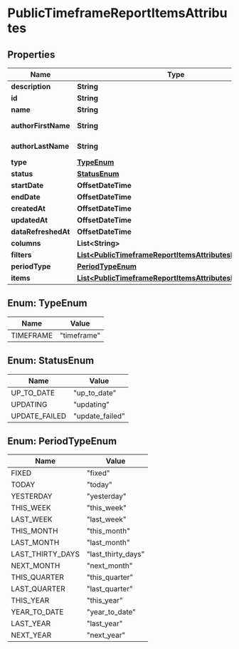 

# PublicTimeframeReportItemsAttributes


## Properties

| Name | Type | Description | Notes |
|------------ | ------------- | ------------- | -------------|
|**description** | **String** |  |  [optional] |
|**id** | **String** |  |  [optional] |
|**name** | **String** |  |  [optional] |
|**authorFirstName** | **String** | Report author |  [optional] |
|**authorLastName** | **String** | Report author |  [optional] |
|**type** | [**TypeEnum**](#TypeEnum) |  |  [optional] |
|**status** | [**StatusEnum**](#StatusEnum) |  |  [optional] |
|**startDate** | **OffsetDateTime** |  |  [optional] |
|**endDate** | **OffsetDateTime** |  |  [optional] |
|**createdAt** | **OffsetDateTime** |  |  [optional] |
|**updatedAt** | **OffsetDateTime** |  |  [optional] |
|**dataRefreshedAt** | **OffsetDateTime** |  |  [optional] |
|**columns** | **List&lt;String&gt;** |  |  [optional] |
|**filters** | [**List&lt;PublicTimeframeReportItemsAttributesFiltersInner&gt;**](PublicTimeframeReportItemsAttributesFiltersInner.md) |  |  [optional] |
|**periodType** | [**PeriodTypeEnum**](#PeriodTypeEnum) |  |  [optional] |
|**items** | [**List&lt;PublicTimeframeReportItemsAttributesItemsInner&gt;**](PublicTimeframeReportItemsAttributesItemsInner.md) |  |  [optional] |



## Enum: TypeEnum

| Name | Value |
|---- | -----|
| TIMEFRAME | &quot;timeframe&quot; |



## Enum: StatusEnum

| Name | Value |
|---- | -----|
| UP_TO_DATE | &quot;up_to_date&quot; |
| UPDATING | &quot;updating&quot; |
| UPDATE_FAILED | &quot;update_failed&quot; |



## Enum: PeriodTypeEnum

| Name | Value |
|---- | -----|
| FIXED | &quot;fixed&quot; |
| TODAY | &quot;today&quot; |
| YESTERDAY | &quot;yesterday&quot; |
| THIS_WEEK | &quot;this_week&quot; |
| LAST_WEEK | &quot;last_week&quot; |
| THIS_MONTH | &quot;this_month&quot; |
| LAST_MONTH | &quot;last_month&quot; |
| LAST_THIRTY_DAYS | &quot;last_thirty_days&quot; |
| NEXT_MONTH | &quot;next_month&quot; |
| THIS_QUARTER | &quot;this_quarter&quot; |
| LAST_QUARTER | &quot;last_quarter&quot; |
| THIS_YEAR | &quot;this_year&quot; |
| YEAR_TO_DATE | &quot;year_to_date&quot; |
| LAST_YEAR | &quot;last_year&quot; |
| NEXT_YEAR | &quot;next_year&quot; |



